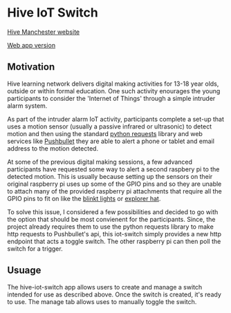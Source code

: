 ﻿# Hive IoT Switch

[Hive Manchester website](http://www.hivelearning.net/)

[Web app version](http://hive-iot-switch.web.app/) 

## Motivation

Hive learning network delivers digital making activities for 13-18 year olds, outside or within formal education. One such activity enourages the young participants to consider the 'Internet of Things' through a simple intruder alarm system.

As part of the intruder alarm IoT activity, participants complete a set-up that uses a motion sensor (usually a passive infrared or ultrasonic) to detect motion and then using the standard [python requests](https://pypi.org/project/requests/) library and web services like [Pushbullet](https://www.pushbullet.com/) they are able to alert a phone or tablet and email address to the motion detected.

At some of the previous digital making sessions, a few advanced participants have requested some way to alert  a second raspbery pi to the detected motion. This is usually because setting up the sensors on their original raspberry pi uses up some of the GPIO pins and so they are unable to attach many of the provided raspberry pi attachments that require all the GPIO pins to fit on like the [blinkt lights](https://shop.pimoroni.com/products/blinkt) or [explorer hat](https://shop.pimoroni.com/products/explorer-hat).

To solve this issue, I considered a few possibilities and decided to go with the option that should be most convienent for the participants. Since, the project already requires them to use the python requests library to make http requests to Pushbullet's api, this iot-switch simply provides a new http endpoint that acts a toggle switch. The other raspberry pi can then poll the switch for a trigger.

## Usuage
The hive-iot-switch app allows users to create and manage a switch intended for use as described above. Once the switch is created, it's ready to use. The manage tab allows uses to manually toggle the switch.
